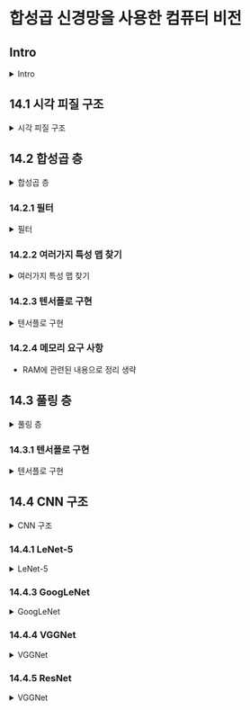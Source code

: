 # 합성곱 신경망을 사용한 컴퓨터 비전 

## Intro
<details>
<summary>Intro</summary>

- CNN은 시각 피질 연구에서 시작되었음 
- 시각분야, 음성인식, 자연어처리에 사용됨
- 시각지능  
    1. CNN구조 
    2. Object Detection
    3. Semantic Segmentation

</details>

## 14.1 시각 피질 구조 
<details>
<summary>시각 피질 구조</summary>

- 고수준 뉴런이 저수준 뉴런의 출력에 기반한다는 아이디어

![image](./img_src/image14-1.PNG)

- 이미지의 부분 특성이 모여 전체를 인식하는 느낌

</details>

## 14.2 합성곱 층 
<details>
<summary>합성곱 층</summary>

- 합성곱 층의 뉴런은 입력된 이미지의 모든 픽셀에 연결되는 것이 아님
- 필터의 영역 안에 있는 픽셀에만 연결됨
- 저수준 특성에 집중하고 고수준 특성으로 조합해 나갈수 있는 특징이됨

![image](./img_src/image14-2.PNG)

- 인식하는 과정에서 스트라이드, 패딩의 과정을 사용할 수 있음

</details>

### 14.2.1 필터 
<details>
<summary>필터</summary>

- 필터는 feature map 을 생성함
- FM은 가장 필터를 가장 크게 활성화시키는 이미지의 영역을 강조

</details>

### 14.2.2 여러가지 특성 맵 찾기 
<details>
<summary>여러가지 특성 맵 찾기</summary>

- feature map의 픽셀은 하나의 뉴런에 해당 
- 하나의 feature map에서는 모든 뉴런이 동일한 가중치와 편향을 공유
- 다른 feature map의 뉴런은 다른 파라미터를 사용
- 하나의 CNN층이 입력에 여러 필터를 적용하여 입력 이미지의 여러가지 특성을 감지할 수 있음  
(여러가지 필터를 사용하면 좋은 이유?)

(CNN층의 뉴런 출력 수학 계산 식은 생략)

</details>

### 14.2.3 텐서플로 구현 
<details>
<summary>텐서플로 구현</summary>

- 입력 이미지의 구성 [높이, 너비, 채널]
- 미니배치 이미지 구성 [갯수, 높이, 너비, 채널]

- SAME vs VALID Padding  

![image](./img_src/image14-7.PNG)

- CNN층 구성
```python
conv = keras.layers.Conv2D(filter=32, kernel_size=3, strides=1, padding="same", activation="relu")

# 위 식은 아래와 같이 사용 가능
conv = keras.layers.Conv2D(32,(3,3), padding="same", activation="relu")

# filter와 kernel_size를 축약하여 사용하며 strides의 경우 기본 값을 사용하면 기재하지 않음
```
</details>

### 14.2.4 메모리 요구 사항 

- RAM에 관련된 내용으로 정리 생략 


## 14.3 풀링 층
<details>
<summary>풀링 층</summary>

- 풀링의 목적
    - 계산량, 메모리 사용량, 파라미터 수를 줄이기 위함
    - subsample (축소본)을 생성하기 위함

![image](./img_src/%5Badd%5Dpooling.PNG) 
![image](./img_src/image14-8.PNG)

- 최대 풀링의 경우 작은 변화에도 일정 수준의 불변성을 생성
    - (추가) 이 부분에서 Pooling이 무조건 이득은 아닌 경우가 있는데, 작은 변화에도 민감해야 하는 사례들이 있는 경우임
        - ex)자율 주행 자동차의 경우 작은 변화에 매우 민감할 경우가 있음.

    - 회전, 확대, 축소에 대한 약간의 불변성을 제공

    ![image](./img_src/image14-9.PNG)

- 단점
    - Stride 2를 사용하여 축소를 진행해도 면적이 1/4로 줄어듬 (사실상 75% 손실)
    - 시맨틱 분할의 경우 불변성이 필요하지 않음
    - 등변성이 필요한 경우도 있음

</details>


### 14.3.1 텐서플로 구현 
<details>
<summary>텐서플로 구현</summary>


```python
pool = keras.layers.MaxPool2D(pool_size=2)
```

- 풀링의 경우 MaxPool2D, AvgPool2D 정도 존재
- 일반적으로 MaxPool이 성능이 좋은 편  

- 단, AvgPool의 경우 정보 손실이 적다는 이점이 있음
- 단, MaxPool의 경우 의미 없는 특징은 줄이고 가장 큰 특징만 유지 
- MaxPool의 경우 명확한 결과가 될 수 있으며 AvgPool보다 강력한 이동 불변성과 연산 비용이 조금 적음

- 깊이 방향 Pool에 대해서 나왔으나 keras는 제공하지 않아 내용 생략함

- Stochastic Pooling 
    - MaxPool과 AvgPool의 문제를 해결하기 위해 고안
    - 가장 강한 특성이 아니더라도 중요한 정보가 있는 경우 보존이 가능 

- Global Average Pooling Layer도 존재
    - 각 특성 맵의 평균을 계산
    - 특성 맵 하나가 하나의 숫자를 출력 
    - 특성 맵의 대부분의 정보를 잃으나, 유용한 경우도 있음
```python
global_avg_pool = keras.layers.GlobalAvgPool2D()
```

</details>

## 14.4 CNN 구조 
<details>
<summary>CNN 구조</summary>

- 전형적인 CNN 구조 
    - CNN 층을 몇 개 쌓음(```activation="relu"```)
    - Pool 층을 몇 개 쌓음 
    - CNN 층을 몇 개 쌓음 (```activation="relu"```)
    - Pool 층을 몇 개 쌓음

- 층을 진행할수록 입력된 이미지의 크기는 점점 작이짐
- 점점 많은 특성 맵을 가지게 됨

- 맨 위층에는 Fully Connected Layer(```activation="relu"```)를 설정 

- 마지막 층에서 예측 계산(activation은 유형에 따라 다름)

![image](./img_src/image14-11.PNG)

- CNN 층에 필터를 크게 사용하지 않는 것이 좋다  
  (추가) 이 내용에 대한 이해가 중요하다고 느낌 
    - ex) 5x5 대신 3x3 2개를 사용하는 것이 이득
    - 5x5 : 25 + 1 개의 파라미터 
    - 3x3 : 9 + 1 개의 파라미터 
    - 3x3 2개 : 9 x 2 + 2 개의 파라미터 

- 간단한 MNist 분류 CNN 모델 작성 
```python
from functools import partial

DefaultConv2D = partial(keras.layers.Conv2D,
                        kernel_size=3, activation='relu', padding="SAME")

model = keras.models.Sequential([
    # 64개의 7x7 필터
    DefaultConv2D(filters=64, kernel_size=7, input_shape=[28, 28, 1]),
    # 공간 방향 차원 절반으로 축소 
    keras.layers.MaxPooling2D(pool_size=2),

    # CNN 2번 
    DefaultConv2D(filters=128),
    DefaultConv2D(filters=128),
    keras.layers.MaxPooling2D(pool_size=2),

    DefaultConv2D(filters=256),
    DefaultConv2D(filters=256),
    keras.layers.MaxPooling2D(pool_size=2),

    # 여기까지 필터 갯수 256개 
    # 과적합을 줄이기 위해 Drop out 50%
    keras.layers.Flatten(),
    keras.layers.Dense(units=128, activation='relu'),
    keras.layers.Dropout(0.5),
    keras.layers.Dense(units=64, activation='relu'),
    keras.layers.Dropout(0.5),

    keras.layers.Dense(units=10, activation='softmax'),
])
```
-> Test Set에서 92% 정도의 정확도 

</details>

### 14.4.1 LeNet-5
<details>
<summary>LeNet-5</summary>

- 1998년,MNIST에 사용

![image](./img_src/table14-1.PNG)

### 14.4.2 AlexNet

- 2012년, IMAGENET 대회에서 우승

![image](./img_src/table14-2.PNG)

- 여기서 Data Argmentation이 수행되는 과정이 추가됨

![image](./img_src/image14-12.PNG)

- C1과 C3층 사이에 LRN 정규화 단계를 사용
    - 가장 강하게 활성화된 뉴런이 다른 특성 맵의 같은 위치의 뉴런 억제
    - (추가) 특성 맵을 각기 특별하게 만들어서 더 넓은 큰 그림을 본다는 느낌으로 일반화 성능을 높이는 이점이 있음 

</details>

### 14.4.3 GoogLeNet
<details>
<summary>GoogLeNet</summary>

- 층 구조가 이전의 CNN 구조들 보다 훨씬 깊음
- Inception Module 이라는 서브 네트워크를 가지고 있어 효과적인 파라미터 사용이 가능

- AlexNet보다 10배 적은 파라미터를 가짐

![image](./img_src/image14-13.PNG)

- 입력 이미지가 4개의 다른 층으로 출력 
- 모든 층이 "same" padding을 사용하므로 feature map의 높이와 너비가 같음 
- 모든 출력을 깊이 방향 연결(같은 층을 연결하는 느낌?, ```tf.concat```)

- why?) 왜 1x1 커널의 CNN층을 가질까 ?
    -> 파라미터 갯수가 줄어들며 훈련 속도가 높아지고 일반화 성능이 향상되는 이유로 사용

![image](./img_src/image14-14.PNG)

상세설명 p.567

</details>

### 14.4.4 VGGNet
<details>
<summary>VGGNet</summary>

- 2014년, ILSVRC 2014대회 2등 
- 단순하고 고전적인 구조 
- 2개 or 3개 CNN 층 뒤에 Pool layer 구조의 반복 
- 16개 or 19개의 CNN 층
- 마지막 FC는  2개의 HL와 output으로 구성 
- 필터는 3x3

</details>

### 14.4.5 ResNet
<details>
<summary>VGGNet</summary>

- 잔차 네트워크 사용, 2015 ILSVRC 우승
- 152개의 층으로 구성, 굉장히 깊은 층
- 더 적은 파라미터를 사용, 점점 더 깊은 네트워크로 모델을 구성
- 핵심 요소는 스킵연결(Skip Connection)
- 특정 층에 주입되는 신호가 상위 층의 출력에 더해지는 구조 

- 신경망을 훈련시킬 때는 목적 함수 h(x)를 모델링 하는 것이 목표임
    - 만약 입력 x를 네트워크의 출력에 더한다면(이것을 스킵연결이라고 함) 
    - 네트워크는 h(x) 대신에 f(x) = h(x) - x 를 학습하게 되는데 이것을 잔차 학습 이라고 함

![image](./img_src/image14-15.PNG)

- 일반적인 신경망을 초기화할 때 >> 가중치는 0에 가까움, 따라서 네트워크도 0에 가까운 값을 출력
- 스킵 연결 추가시에 네트워크는 입력과 같은 값을 출력 
- 초기에는 항등함수를 모델링 하며 목적 함수가 항등 함수에 가까울수록 훈련 속도가 매우 빨라진다고 함

- 스킵 연결을 추가하면 일부 층이 아직 학습되지 않았더라도 네트워크는 훈련을 시작할 수 있다고 함
- 스킵 연결 덕분에 입력 신호가 전체 네트워크에 쉽게 영향을 준다고 함

일반적인 심층 신경망과 심층 잔차 네트워크의 구조 비교 

![image](./img_src/image14-16.PNG)


- ResNet의 구조는 GoogLeNet과 똑같이 시작하고 종료 
- 단, 중간에 잔차 유닛을 매우 깊게 쌓았다는 점이 차이

![image](./img_src/image14-17.PNG)

- feature map의 수는 잔차 유닛마다 두배로 늘어나며 높이와 너비는 절반
- 이 경우 입,출력의 크기가 달라서 입력이 잔차 유닛의 출력에 바로 더해질수 없음
- 이 문제를 해결하기 위해 출력 특성 맵의 수가 같은 1x1 CNN 층으로 입력을 통과 시킨다고 함 

![image](./img_src/image14-18.PNG)


- ResNet-34는 34개의 층으로 구성된 ResNet
- ResNet-152는 ResNet과 조금 다른 잔차 유닛의 구성을 가짐 

</details>







